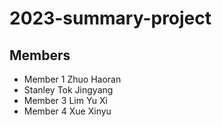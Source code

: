 # 2023-summary-project

## Members

- Member 1 Zhuo Haoran
- Stanley Tok Jingyang
- Member 3 Lim Yu Xi
- Member 4 Xue Xinyu

<Description of your project>
